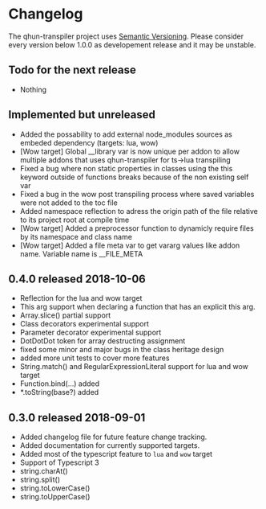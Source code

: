# Changelog

The qhun-transpiler project uses [Semantic Versioning](https://semver.org/spec/v2.0.0.html). Please consider every version below 1.0.0 as developement release and it may be unstable.

## Todo for the next release

- Nothing

##  Implemented but unreleased

- Added the possability to add external node_modules sources as embeded dependency (targets: lua, wow)
- [Wow target] Global __library var is now unique per addon to allow multiple addons that uses qhun-transpiler for ts->lua transpiling
- Fixed a bug where non static properties in classes using the this keyword outside of functions breaks because of the non existing self var
- Fixed a bug in the wow post transpiling process where saved variables were not added to the toc file
- Added namespace reflection to adress the origin path of the file relative to its project root at compile time
- [Wow target] Added a preprocessor function to dynamicly require files by its namespace and class name
- [Wow target] Added a file meta var to get vararg values like addon name. Variable name is __FILE_META

## **0.4.0** released 2018-10-06

- Reflection for the lua and wow target
- This arg support when declaring a function that has an explicit this arg.
- Array.slice() partial support
- Class decorators experimental support
- Parameter decorator experimental support
- DotDotDot token for array destructing assignment
- fixed some minor and major bugs in the class heritage design
- added more unit tests to cover more features
- String.match() and RegularExpressionLiteral support for lua and wow target
- Function.bind(...) added
- *.toString(base?) added

## **0.3.0** released 2018-09-01

- Added changelog file for future feature change tracking.
- Added documentation for currently supported targets.
- Added most of the typescript feature to `lua` and `wow` target
- Support of Typescript 3
- string.charAt()
- string.split()
- string.toLowerCase()
- string.toUpperCase()